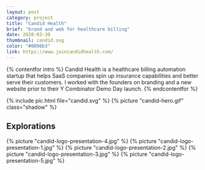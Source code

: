 ```yaml
---
layout: post
category: project
title: "Candid Health"
brief: "brand and web for healthcare billing"
date: 2020-03-30
thumbnail: candid.svg
color: "#0096b3"
link: https://www.joincandidhealth.com/
---
```


{% contentfor intro %}
Candid Health is a healthcare billing automation startup that helps SaaS companies spin up insurance capabilities and better serve their customers. I worked with the founders on branding and a new website prior to their Y Combinator Demo Day launch.
{% endcontentfor %}

{% include pic.html file="candid.svg" %}
{% picture "candid-hero.gif" class="shadow" %}

## Explorations

{% picture "candid-logo-presentation-4.jpg" %}
{% picture "candid-logo-presentation-1.jpg" %}
{% picture "candid-logo-presentation-2.jpg" %}
{% picture "candid-logo-presentation-3.jpg" %}
{% picture "candid-logo-presentation-5.jpg" %}
